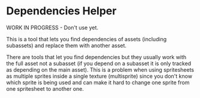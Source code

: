 # Dependencies Helper

WORK IN PROGRESS - Don't use yet.

This is a tool that lets you find dependencies of assets (including subassets) and replace them with another asset.

There are tools that let you find dependencies but they usually work with the full asset not a subasset (if you depend on a subasset it is only tracked as depending on the main asset). This is a problem when using spritesheets as multiple sprites inside a single texture (multisprite) since you don't know which sprite is being used and can make it hard to change one sprite from one spritesheet to another one.

